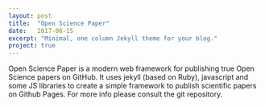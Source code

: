 ```yaml
---
layout: post
title:  "Open Science Paper"
date:   2017-06-15
excerpt: "Minimal, one column Jekyll theme for your blog."
project: true
---
```


Open Science Paper is a modern web framework for publishing true Open Science papers on GitHub. It uses jekyll (based on Ruby), javascript and some JS libraries to create a simple framework to publish scientific papers on Github Pages. For more info please consult the git repository.
